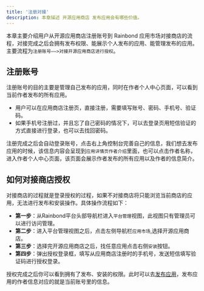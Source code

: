 ```yaml
---
title: '注册对接'
description: 本章描述 开源应用商店 发布应用会有哪些价值。
---
```


本章主要介绍用户从开源应用商店注册账号到 Rainbond 应用市场对接商店的流程，对接完成之后会拥有发布权限、能展示个人发布的应用、能管理发布的应用。
主要流程为`注册账号——>对接开源应用商店进行授权`。

## 注册账号

注册账号的目的主要是管理自己发布的应用，同时在作者个人中心页面，可以看到当前作者发布的所有应用。

- 用户可以在应用商店注册页，直接注册，需要填写账号、密码、手机号、验证码。
- 如果手机号注册过，并且忘了自己密码的情况下，可以去登录页用短信验证的方式直接进行登录，也可以去找回密码。

注册完成之后会自动登录账号，点击右上角控制台完善自己的信息，我们想去发布应用的时候，该信息内容会呈现到`应用详情页作者介绍`里面，也可以点击作者名称，进入作者个人中心页面，该页面会展示作者发布的所有应用以及作者的信息简介。

## 如何对接商店授权

对接商店的过程就是登录授权的过程，如果不对接商店将只能浏览当前商店的应用，无法进行发布和安装操作。具体操作流程如下：

- **第一步**：从Rainbond平台头部导航栏进入`平台管理`视图，此视图只有管理员可以进行访问管理。
- **第二步**：进入平台管理视图之后，点击左侧导航栏`应用市场`,选择开源应用商店。
- **第三步**：选择完开源应用商店之后，找任意应用点击右侧`安装`按钮。
- **第四步**：弹出授权登录框，填写从应用商店注册时的手机号，发送短信填写验证码进行授权登录。

授权完成之后你可以看到拥有了发布、安装的权限。此时可以去[发布应用](/docs/store/onLine/publish)，发布应用的作者信息对应的就是当前账号里的信息。
